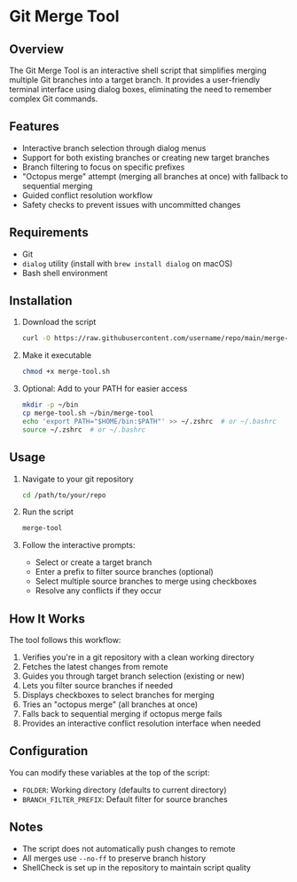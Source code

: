 # Git Merge Tool

## Overview
The Git Merge Tool is an interactive shell script that simplifies merging multiple Git branches into a target branch. It provides a user-friendly terminal interface using dialog boxes, eliminating the need to remember complex Git commands.

## Features
- Interactive branch selection through dialog menus
- Support for both existing branches or creating new target branches
- Branch filtering to focus on specific prefixes
- "Octopus merge" attempt (merging all branches at once) with fallback to sequential merging
- Guided conflict resolution workflow
- Safety checks to prevent issues with uncommitted changes

## Requirements
- Git
- `dialog` utility (install with `brew install dialog` on macOS)
- Bash shell environment

## Installation

1. Download the script
   ```bash
   curl -O https://raw.githubusercontent.com/username/repo/main/merge-tool.sh
   ```

2. Make it executable
   ```bash
   chmod +x merge-tool.sh
   ```

3. Optional: Add to your PATH for easier access
   ```bash
   mkdir -p ~/bin
   cp merge-tool.sh ~/bin/merge-tool
   echo 'export PATH="$HOME/bin:$PATH"' >> ~/.zshrc  # or ~/.bashrc
   source ~/.zshrc  # or ~/.bashrc
   ```

## Usage

1. Navigate to your git repository
   ```bash
   cd /path/to/your/repo
   ```

2. Run the script
   ```bash
   merge-tool
   ```

3. Follow the interactive prompts:
   - Select or create a target branch
   - Enter a prefix to filter source branches (optional)
   - Select multiple source branches to merge using checkboxes
   - Resolve any conflicts if they occur

## How It Works

The tool follows this workflow:
1. Verifies you're in a git repository with a clean working directory
2. Fetches the latest changes from remote
3. Guides you through target branch selection (existing or new)
4. Lets you filter source branches if needed
5. Displays checkboxes to select branches for merging
6. Tries an "octopus merge" (all branches at once)
7. Falls back to sequential merging if octopus merge fails
8. Provides an interactive conflict resolution interface when needed

## Configuration

You can modify these variables at the top of the script:
- `FOLDER`: Working directory (defaults to current directory)
- `BRANCH_FILTER_PREFIX`: Default filter for source branches

## Notes
- The script does not automatically push changes to remote
- All merges use `--no-ff` to preserve branch history
- ShellCheck is set up in the repository to maintain script quality